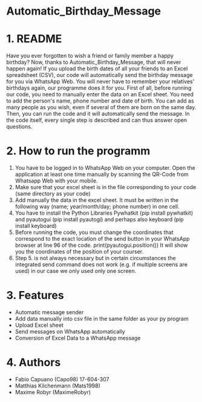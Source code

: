 # Automatic_Birthday_Message
# 1. README
Have you ever forgotten to wish a friend or family member a happy birthday? Now, thanks to Automatic_Birthday_Message, that will never happen again! If you upload the birth dates of all your friends to an Excel spreadsheet (CSV), our code will automatically send the birthday message for you via WhatsApp Web. You will never have to remember your relatives' birthdays again, our programme does it for you. First of all, before running our code, you need to manually enter the data on an Excel sheet. You need to add the person's name, phone number and date of birth. You can add as many people as you wish, even if several of them are born on the same day. Then, you can run the code and it will automatically send the message. In the code itself, every single step is described and can thus answer open questions.
# 2. How to run the programm 
1. You have to be logged in to WhatsApp Web on your computer. Open the application at least one time manually by scanning the QR-Code from Whatsapp Web with your mobile. 
2. Make sure that your excel sheet is in the file corresponding to your code (same directory as your code)
3. Add manually the data in the excel sheet. It must be written in the following way (name; year/month/day; phone number) in one cell.
4. You have to install the Python Libraries Pywhatkit (pip install pywhatkit) and pyautogui (pip install pyautogi) and perhaps also keyboard (pip install keyboard)
5. Before running the code, you must change the coordinates that correspond to the exact location of the send button in your WhatsApp browser at line 96 of the code. print(pyautogui.position()) It will show you the coordinates of the position of your courser.
6. Step 5. is not always necessary but in certain circumstances the integrated send command does not work (e.g. if multiple screens are used) in our case we only used only one screen.

# 3. Features
- Automatic message sender
- Add data manually into csv file in the same folder as your py program
- Upload Excel sheet 
- Send messages on WhatsApp automatically
- Conversion of Excel Data to a WhatsApp message
# 4. Authors
- Fabio Capuano (Capo98) 17-604-307
- Matthias Kilchenmann (Mats1998)
- Maxime Robyr (MaximeRobyr)
